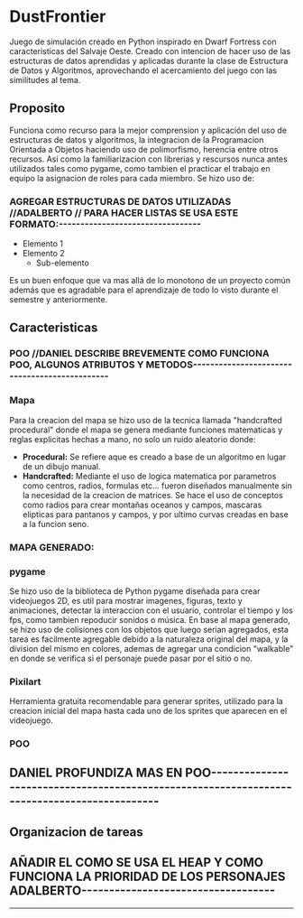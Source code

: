 # DustFrontier
Juego de simulación creado en Python inspirado en Dwarf Fortress con caracteristicas del Salvaje Oeste. Creado con intencion de hacer uso de las estructuras de datos aprendidas y aplicadas durante la clase de Estructura de Datos y Algoritmos, aprovechando el acercamiento del juego con las similitudes al tema.
## Proposito
Funciona como recurso para la mejor comprension y aplicación del uso de estructuras de datos y algoritmos, la integracion de la Programacion Orientada a Objetos haciendo uso de polimorfismo, herencia entre otros recursos. Asi como la familiarizacion con librerias y rescursos nunca antes utilizados tales como pygame, como tambien el practicar el trabajo en equipo la asignacion de roles para cada miembro.
Se hizo uso de:
### AGREGAR ESTRUCTURAS DE DATOS UTILIZADAS //ADALBERTO // PARA HACER LISTAS SE USA ESTE FORMATO:---------------------------------
- Elemento 1
- Elemento 2
  - Sub-elemento

Es un buen enfoque que va mas allá de lo monotono de un proyecto común además que es agradable para el aprendizaje de todo lo visto durante el semestre y anteriormente.
## Caracteristicas
### POO //DANIEL DESCRIBE BREVEMENTE COMO FUNCIONA POO, ALGUNOS ATRIBUTOS Y METODOS----------------------------------------------
### Mapa
Para la creacion del mapa se hizo uso de la tecnica llamada "handcrafted procedural" donde el mapa se genera mediante funciones matematicas y reglas explicitas hechas a mano, no solo un ruido aleatorio donde:
- **Procedural:**
  Se refiere aque es creado a base de un algoritmo en lugar de un dibujo manual.
- **Handcrafted:**
  Mediante el uso de logica matematica por parametros como centros, radios, formulas etc... fueron diseñados manualmente sin la necesidad de la creacion de matrices.
Se hace el uso de conceptos como radios para crear montañas oceanos y campos, mascaras elipticas para pantanos y campos, y por ultimo curvas creadas en base a la funcion seno.
### MAPA GENERADO: 

### pygame
Se hizo uso de la biblioteca de Python pygame diseñada para crear videojuegos 2D, es util para mostrar imagenes, figuras, texto y animaciones, detectar la interaccion con el usuario, controlar el tiempo y los fps, como tambien repoducir sonidos o música. 
En base al mapa generado, se hizo uso de colisiones con los objetos que luego serian agregados, esta tarea es facilmente agregable debido a la naturaleza original del mapa, y la division del mismo en colores, ademas de agregar una condicion "walkable" en donde se verifica si el personaje puede pasar por el sitio o no.
### Pixilart
Herramienta gratuita recomendable para generar sprites, utilizado para la creacion inicial del mapa hasta cada uno de los sprites que aparecen en el videojuego.
### POO
## DANIEL PROFUNDIZA MAS EN POO--------------------------------------------------------------------------------------------
## Organizacion de tareas
## AÑADIR EL COMO SE USA EL HEAP Y COMO FUNCIONA LA PRIORIDAD DE LOS PERSONAJES ADALBERTO-----------------------------------
---




  
  

